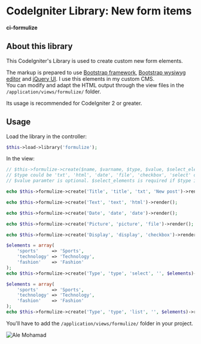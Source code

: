 # CodeIgniter Library: New form items

**ci-formulize**

## About this library

This CodeIgniter's Library is used to create custom new form elements.

The markup is prepared to use [Bootstrap framework](http://getbootstrap.com/), [Bootstrap wysiwyg editor](http://jhollingworth.github.io/bootstrap-wysihtml5/) and [jQuery UI](http://jqueryui.com/). I use this elements in my custom CMS.  
You can modify and adapt the HTML output through the view files in the `/application/views/formulize/` folder.

Its usage is recommended for CodeIgniter 2 or greater.  

## Usage

Load the library in the controller:

```php
$this->load->library('formulize');
```

In the view:

```php
// $this->formulize->create($name, $varname, $type, $value, $select_elements);
// $type could be 'txt', 'html', 'date', 'file', 'checkbox', 'select' or 'list'
// $value paramter is optional. $select_elements is required if $type is 'select' or 'list'

echo $this->formulize->create('Title', 'title', 'txt', 'New post')->render();

echo $this->formulize->create('Text', 'text', 'html')->render();

echo $this->formulize->create('Date', 'date', 'date')->render();

echo $this->formulize->create('Picture', 'picture', 'file')->render();

echo $this->formulize->create('Display', 'display', 'checkbox')->render();

$elements = array(
    'sports'     => 'Sports',
    'technology' => 'Technology',
    'fashion'    => 'Fashion'
);
echo $this->formulize->create('Type', 'type', 'select', '', $elements)->render();

$elements = array(
    'sports'     => 'Sports',
    'technology' => 'Technology',
    'fashion'    => 'Fashion'
);
echo $this->formulize->create('Type', 'type', 'list', '', $elements)->render();
```

You'll have to add the `/application/views/formulize/` folder in your project.

![Ale Mohamad](http://alemohamad.com/github/logo2012am.png)
